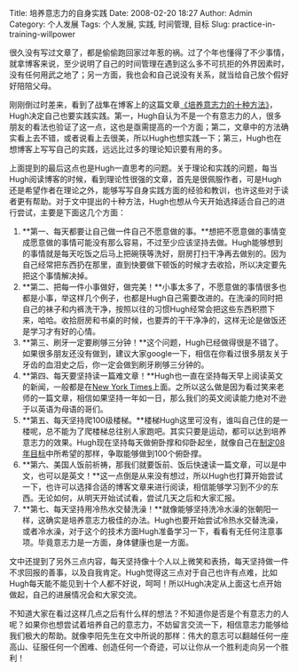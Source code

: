Title: 培养意志力的自身实践
Date: 2008-02-20 18:27
Author: Admin
Category: 个人发展
Tags: 个人发展, 实践, 时间管理, 目标
Slug: practice-in-training-willpower

很久没有写过文章了，都是偷偷跑回家过年惹的祸。过了个年也懂得了不少事情，就拿博客来说，至少说明了自己的时间管理在遇到这么多不可抗拒的外界因素时，没有任何用武之地了；另一方面，我也会和自己说没有关系，就当给自己放个假好好陪陪父母。

</p>

刚刚倒过时差来，看到了战隼在博客上的这篇文章[《培养意志力的十种方法》][]，Hugh决定自己也要实践实践。第一，Hugh自认为不是一个有意志力的人，很多朋友的看法也验证了这一点，这也是亟需提高的一个方面；第二，文章中的方法确实看上去不错，或者说看上去很美，所以Hugh也想实践一下；第三，Hugh也在想博客上写写自己的实践，远远比过多的理论知识要有用的多。

</p>

上面提到的最后这点也是Hugh一直思考的问题。关于理论和实践的问题，每当Hugh阅读博客的时候，看到理论性很强的文章，首先是很佩服作者，可是Hugh还是希望作者在理论之外，能够写写自身实践方面的经验和教训，也许这些对于读者更有帮助。对于文中提出的十种方法，Hugh也想从今天开始选择适合自己的进行尝试，主要是下面这几个方面：

</p>

1.  **第一、每天都要让自己做一件自己不愿意做的事。**想把不愿意做的事情变成愿意做的事情可能没有那么容易，不过至少应该坚持去做。Hugh能够想到的事情就是每天吃饭之后马上把碗筷等洗好，厨房打扫干净再去做别的。因为自己经常把东西扔在那里，直到快要做下顿饭的时候才去收拾，所以决定要先把这个事情解决掉。
2.  **第二、把每一件小事做好，做完美！**小事太多了，不愿意做的事情很多也都是小事，举这样几个例子，也都是Hugh自己需要改进的。在洗澡的同时把自己的袜子和内裤洗干净，按照以往的习惯Hugh经常会把这些东西积攒下来，哈哈。收拾厨房和书桌的时候，也要弄的干干净净的，这样无论是做饭还是学习才有好的心情。
3.  **第三、刷牙一定要刷够三分钟！**这个问题，Hugh已经做得很是不错了。如果很多朋友还没有做到，建议大家google一下，相信在你看过很多朋友关于牙齿的血泪史之后，你一定会做到刷牙刷够三分钟的。
4.  **第四、每天要坚持读一篇难文章！**Hugh也一直在坚持每天早上阅读英文的新闻，一般都是在[New
    York
    Times][]上面。之所以这么做是因为看过笑来老师的一篇文章，相信如果坚持一年如一日，那么我们的英文阅读能力绝对不逊于以英语为母语的哥们。
5.  **第五、每天坚持爬100级楼梯。**楼梯Hugh这里可没有，谁叫自己住的是一楼呢，总不能为了爬楼梯总往别人家跑吧。其实只要是运动，都可以达到培养意志力的效果。Hugh现在坚持每天做俯卧撑和仰卧起坐，就像自己在[制定08年目标][]中所希望的那样，争取能够做到100个俯卧撑。
6.  **第六、美国人饭前祈祷，那我们就要饭前、饭后快速读一篇文章，可以是中文，也可以是英文！**这一点倒是从来没有想过，所以Hugh也打算开始尝试一下，也许可以选择合适的博客文章来进行阅读，相信能够学习到不少的东西。无论如何，从明天开始试试看，尝试几天之后和大家汇报。
7.  **第七、每天坚持用冷热水交替洗澡！**就像能够坚持洗冷水澡的张朝阳一样，这确实是培养意志力极佳的办法。Hugh也要开始尝试冷热水交替洗澡，或者冷水澡，对于这个的技术方面Hugh准备学习一下，看看有无任何注意事项。毕竟意志力是一方面，身体健康也是一方面。

</p>

文中还提到了另外三点内容，每天坚持像十个人以上微笑和表扬，每天坚持做一件不求回报的善事，以及自我肯定。Hugh觉得这三点对于自己也许有点难，比如Hugh每天能不能见到十个人都不好说，呵呵！所以Hugh决定从上面这七点开始做起，自己的进展情况会和大家交流。

</p>

不知道大家在看过这样几点之后有什么样的想法？不知道你是否是个有意志力的人呢？如果你也想尝试着培养自己的意志力，不妨留言交流一下，相信意志力能够给我们极大的帮助。就像李阳先生在文中所说的那样：伟大的意志可以翻越任何一座高山、征服任何一个困难、创造任何一个奇迹，可以让你从一个胜利走向另一个胜利！

</p>

  [《培养意志力的十种方法》]: http://www.read.org.cn/html/283-training-methods-willpower-10.html
  [New York Times]: http://www.nytimes.com
  [制定08年目标]: http://www.quhuashuai.com/2007/12/my-goals-in-2008/
